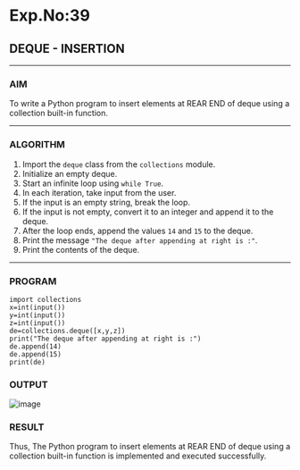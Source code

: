 # Exp.No:39  
## DEQUE - INSERTION

---

### AIM  
To write a Python program to insert elements at REAR END of deque using a collection built-in function.

---

### ALGORITHM  

1. Import the `deque` class from the `collections` module.  
2. Initialize an empty deque.  
3. Start an infinite loop using `while True`.  
4. In each iteration, take input from the user.  
5. If the input is an empty string, break the loop.  
6. If the input is not empty, convert it to an integer and append it to the deque.  
7. After the loop ends, append the values `14` and `15` to the deque.  
8. Print the message `"The deque after appending at right is :"`.  
9. Print the contents of the deque.  

---

### PROGRAM  

```
import collections
x=int(input())
y=int(input())
z=int(input())
de=collections.deque([x,y,z])
print("The deque after appending at right is :")
de.append(14)
de.append(15)
print(de)
```

### OUTPUT
![image](https://github.com/user-attachments/assets/2902424a-47fe-4a6a-b7c0-c1704c54e618)

### RESULT
Thus, The Python program to insert elements at REAR END of deque using a collection built-in function is implemented and executed successfully.
